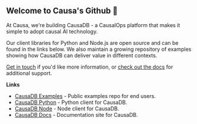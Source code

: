 ## Welcome to Causa's Github 👋

At Causa, we're building CausaDB - a CausalOps platform that makes it simple to adopt causal AI technology.

Our client libraries for Python and Node.js are open source and can be found in the links below. We also maintain a growing repository of examples showing how CausaDB can deliver value in different contexts.

[Get in touch](mailto:info@causa.tech) if you'd like more information, or [check out the docs](https://docs.causadb.com) for additional support.

**Links**

* [CausaDB Examples](https://github.com/causalabs/causadb-examples) - Public examples repo for end users.
* [CausaDB Python](https://github.com/causalabs/causadb-python) - Python client for CausaDB.
* [CausaDB Node](https://github.com/causalabs/causadb-node) - Node client for CausaDB.
* [CausaDB Docs](https://github.com/causalabs/causadb-docs) - Documentation site for CausaDB.
